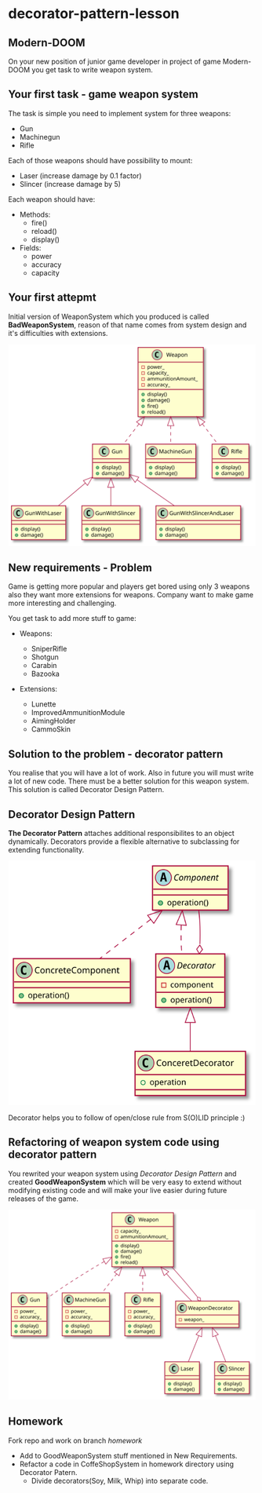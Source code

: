 # decorator-pattern-lesson

## Modern-DOOM

On your new position of junior game developer in project of game Modern-DOOM you get task to write weapon system.

## Your first task - game weapon system

The task is simple you need to implement system for three weapons:

* Gun
* Machinegun
* Rifle

Each of those weapons should have possibility to mount:

* Laser (increase damage by 0.1 factor)
* Slincer (increase damage by 5)

Each weapon should have:

* Methods:
  * fire()
  * reload()
  * display()
* Fields:
  * power
  * accuracy
  * capacity

## Your first attepmt

Initial version of WeaponSystem which you produced is called **BadWeaponSystem**, reason of that name comes from system design and it's difficulties with extensions.

![Alt text](./docs/out/docs/BadWeaponSystem/BadWeaponSystem.svg)

## New requirements - Problem

Game is getting more popular and players get bored using only 3 weapons also they want more extensions for weapons. Company want to make game more interesting and challenging.

You get task to add more stuff to game:

* Weapons:

  * SniperRifle
  * Shotgun
  * Carabin
  * Bazooka

* Extensions:
  * Lunette
  * ImprovedAmmunitionModule
  * AimingHolder
  * CammoSkin

## Solution to the problem - decorator pattern

You realise that you will have a lot of work. Also in future you will must write a lot of new code. There must be a better solution for this weapon system. This solution is called Decorator Design Pattern.

## Decorator Design Pattern

**The Decorator Pattern** attaches additional responsibilites to an object dynamically. Decorators provide a flexible alternative to subclassing for extending functionality.

![Alt text](./docs/out/docs/decorator-schema/decorator-schema.svg)

Decorator helps you to follow  of open/close rule from S(O)LID principle :)

## Refactoring of weapon system code using decorator pattern

You rewrited your weapon system using *Decorator Design Pattern* and created **GoodWeaponSystem** which will be very easy to extend without modifying existing code and will make your live easier during future releases of the game.

![Alt text](./docs/out/docs/GoodWeaponSystem/GoodWeaponSystem.svg)

## Homework

Fork repo and work on branch *homework*

* Add to GoodWeaponSystem stuff mentioned in New Requirements.
* Refactor a code in CoffeShopSystem in homework directory using Decorator Patern.
  * Divide decorators(Soy, Milk, Whip) into separate code.
